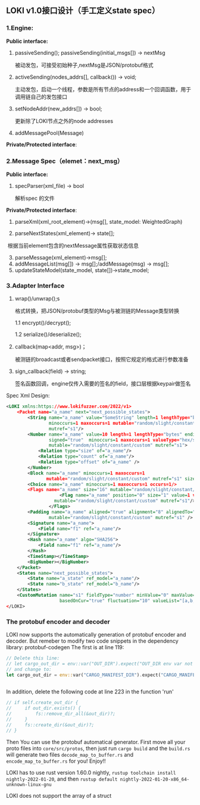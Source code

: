 ## LOKI v1.0接口设计（手工定义state spec）

### 1.Engine:

**Public interface:**

1. passiveSending(); passiveSending(initial_msgs[]) -> nextMsg 

    被动发包，可接受初始种子,nextMsg是JSON/protobuf格式

2) activeSending(nodes_addrs[], callback()) -> void;

   主动发包，启动一个线程，参数是所有节点的address和一个回调函数，用于调用链自己的发包接口

3. setNodeAddr(new_addrs[]) -> bool;

   更新除了LOKI节点之外的node addresses 

4. addMessagePool(Message)



**Private/Protected interface**:





### 2.Message Spec（elemet：next_msg）

**Public interface:**

1. specParser(xml_file) -> bool

   解析spec 的文件

**Private/Protected interface**:

1. parseXml(xml_root_element)->(msg[], state_model: WeightedGraph)

2. parseNextStates(xml_element)-> state[];

​		根据当前element包含的nextMessage属性获取状态信息

3. parseMessage(xml_element)->msg[];
4. addMessageList(msg[]) -> msg[];/addMessage(msg) -> msg[];
5. updateStateModel(state_model, state[])->state_model;



### 3.Adapter Interface

1. wrap()/unwrap();s

   格式转换，把JSON/protobuf类型的Msg与被测链的Message类型转换

   1.1 encrypt()/decrypt();

   1.2 serialize()/deserialize();

2. callback(map<addr, msg>)；

   被测链的broadcast或者sendpacket接口，按照它规定的格式进行参数准备

3. sign_callback(field) -> string;

   签名函数回调，engine仅传入需要的签名的field，接口层根据keypair做签名





Spec Xml Design:

```xml
<LOKI xmlns:https://www.lokifuzzer.com/2022/v1>
    <Packet name="a_name" next="next_possible_states">
      	<String name="a_name" value="SomeString" length=1 lengthType="bytes"
                minoccurs=1 maxoccurs=1 mutable="random/slight/constant/custom"
                mutref="s1"/>
      	<Number name="a_name" value=10 length=1 lengthType="bytes" endian="big"
                signed="true"  minoccurs=1 maxoccurs=1 valueType="hex/string"
                mutable="random/slight/constant/custom" mutref="s1">
          	<Relation type="size" of="a_name"/>
          	<Relation type="count" of="a_name"/>
          	<Relation type="offset" of="a_name" />
      	</Number>
      	<Block name="a_name" minoccurs=1 maxoccurs=1 
               mutable="random/slight/constant/custom" mutref="s1" size=""/>
      	<Choice name="a_name" minoccurs=1 maxoccurs=1 occurs=1/>
      	<Flags name="a_name" size="16" mutable="random/slight/constant/custom" mutref="s1">
  					<Flag name="a_name" position="0" size="1" value=1 valueType="hex/string"
                  mutable="random/slight/constant/custom" mutref="s1"/>
				</Flags>
      	<Padding name="a_name" aligned="true" alignment="8" alignedTo="a_name" 
                mutable="random/slight/constant/custom" mutref="s1" />
      	<Signature name="a_name">
          	<Field name="f1" ref="a_name"/>
      	</Signature>
      	<Hash name="a_name" algo="SHA256">
          	<Field name="f1" ref="a_name"/>
      	</Hash>
      	<TimeStamp></TimeStamp>
      	<BigNumber></BigNumber>
    </Packet>
  	<States name="next_possible_states">
      	<State name="a_state" ref_model="a_name"/>
      	<State name="b_state" ref_model="b_name"/>
  	</States>
  	<CustomMutation name="s1" fieldType="number" minValue="0" maxValue="100"
                    basedOnCur="true" fluctuation="10" valueList="[a,b,c,d]"/>
</LOKI>

```





### The protobuf encoder and decoder
LOKI now supports the automatically generation of protobuf encoder and decoder.
But remeber to modify two code snippets in the dependency library: protobuf-codegen
The first is at line 119:
```rust
// Delete this line:
// let cargo_out_dir = env::var("OUT_DIR").expect("OUT_DIR env var not set");
// and change to:
let cargo_out_dir = env::var("CARGO_MANIFEST_DIR").expect("CARGO_MANIFEST_DIR env var not set");
        
```

In addition, delete the following code at line 223 in the function 'run'
```rust
// if self.create_out_dir {
//     if out_dir.exists() {
//         fs::remove_dir_all(&out_dir)?;
//     }
//     fs::create_dir(&out_dir)?;
// }
```

Then You can use the protobuf automatical generator. First move all your proto files into `core/src/protos`, then just run `cargo build` and the `build.rs` will generate two files `decode_map_to_buffer.rs` and `encode_map_to_buffer.rs` for you! Enjoy!!

LOKI has to use rust version 1.60.0 nightly, `rustup toolchain install nightly-2022-01-20`, and then `rustup default nightly-2022-01-20-x86_64-unknown-linux-gnu`


LOKI does not support the array of a struct